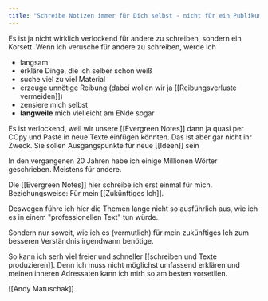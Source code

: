 ```yaml
---
title: "Schreibe Notizen immer für Dich selbst - nicht für ein Publikum"
---
```


Es ist ja nicht wirklich verlockend für andere zu schreiben, sondern ein Korsett. Wenn ich verusche für andere zu schreiben, werde ich
- langsam
- erkläre Dinge, die ich selber schon weiß
- suche viel zu viel Material
- erzeuge unnötige Reibung  (dabei wollen wir ja [[Reibungsverluste vermeiden]])
- zensiere mich selbst
- **langweile** mich vielleicht am ENde sogar

Es ist verlockend, weil wir unsere [[Evergreen Notes]] dann ja quasi per COpy und Paste in neue Texte einfügen könnten. Das ist aber gar nicht ihr Zweck. Sie sollen Ausgangspunkte für neue [[Ideen]] sein

In den vergangenen 20 Jahren habe ich einige Millionen Wörter geschrieben. Meistens für andere. 

Die [[Evergreen Notes]] hier schreibe ich erst einmal für mich. Beziehungsweise: Für mein [[Zukünftiges Ich]]. 

Deswegen führe ich hier die Themen lange nicht so ausführlich aus, wie ich es in einem "professionellen Text" tun würde. 

Sondern nur soweit, wie ich es (vermutlich) für mein zukünftiges Ich zum besseren Verständnis irgendwann benötige. 

So kann ich serh viel freier und schneller [[schreiben und Texte produzieren]]. Denn ich muss nicht möglichst umfassend erklären und meinen inneren Adressaten kann ich mirh so am besten vorsetllen. 

[[Andy Matuschak]] 